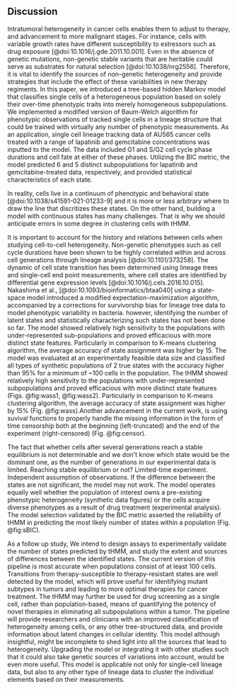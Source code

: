 ## Discussion

<!-- Big picture: Importance of this study -->
Intratumoral heterogeneity in cancer cells enables them to adjust to therapy, and advancement to more malignant stages. For instance, cells with variable growth rates have different susceptibility to estressors such as drug exposure [@doi:10.1016/j.gde.2011.10.001]. Even in the absence of genetic mutations, non-genetic stable variants that are heritable could serve as substrates for natural selection [@doi:10.1038/nrg2556]. Therefore, it is vital to identify the sources of non-genetic heterogeneity and provide strategies that include the effect of these variabilities in new therapy regiments. In this paper, we introduced a tree-based hidden Markov model that classifies single cells of a heterogeneous population based on solely their over-time phenotypic traits into merely homogeneous subpopulations. We implemented a modified version of Baum-Welch algorithm for phenotypic observations of tracked single cells in a lineage structure that could be trained with virtually any number of phenotypic measurements. As an application, single cell lineage tracking data of AU565 cancer cells treated with a range of lapatinib and gemcitabine concentrations was inputted to the model. The data included G1 and S/G2 cell cycle phase durations and cell fate at either of these phases. Utilizing the BIC metric, the model predicted 6 and 5 distinct subpopulations for lapatinib and gemcitabine-treated data, respectively, and provided statistical characteristics of each state.

<!-- critical analysis of our findings -->
In reality, cells live in a continuum of phenotypic and behavioral state [@doi:10.1038/s41591-021-01233-9] and it is more or less arbitrary where to draw the line that discritizes these states. On the other hand, building a model with continuous states has many challenges. That is why we should anticipate errors in some degree in clustering cells with tHMM.

<!-- additional findings and how this fits to existing literature -->
It is important to account for the history and relations between cells when studying cell-to-cell heterogeneity. Non-genetic phenotypes such as cell cycle durations have been shown to be highly correlated within and across cell generations through lineage analysis [@doi:10.1101/373258]. 
The dynamic of cell state transition has been determined using lineage trees and single-cell end point measurements, where cell states are identified by differential gene expression levels [@doi:10.1016/j.cels.2016.10.015].
Nakashima et al., [@doi:10.1093/bioinformatics/btaa040] using a state-space model introduced a modified expectation-maximization algorithm, accompanied by a corrections for survivorship bias for lineage tree data to model phenotypic variability in bacteria. however, identifying the number of latent states and statistically characterizing such states has not been done so far.
The model showed relatively high sensitivity to the populations with under-represented sub-populations and proved efficacious with more distinct state features. Particularly in comparison to K-means clustering algorithm, the average accuracy of state assignment was higher by $15%$. The model was evaluated at an experimentally feasible data size and classified all types of synthetic populations of 2 true states with the accuracy higher than 95% for a minimum of ~100 cells in the population. The tHMM showed relatively high sensitivity to the populations with under-represented subpopulations and proved efficacious with more distinct state features (Figs. @fig:wass1, @fig:wass2). Particularly in comparison to K-means clustering algorithm, the average accuracy of state assignment was higher by 15% (Fig. @fig:wass).Another advancement in the current work, is using suvival functions to properly handle the missing information in the form of time censorship both at the beginning (left-truncated) and the end of the experiment (right-censored) (Fig. @fig:censor).

<!-- limitations of the study -->
The fact that whether cells after several generations reach a stable equilibrium is not determinable and we don't know which state would be the dominant one, as the number of generations in our experimental data is limited.
Reaching stable equilibrium or not?
Limited-time experiment.
Independent assumption of observations.
If the difference between the states are not significant, the model may not work.
The model operates equally well whether the population of interest owns a pre-existing phenotypic heterogeneity (synthetic data figures) or the cells acquire diverse phenotypes as a result of drug treatment (experimental analysis). The model selection validated by the BIC metric asserted the reliability of tHMM in predicting the most likely number of states within a population (Fig. @fig:sBIC).

<!-- future directions -->
As a follow up study, We intend to design assays to experimentally validate the number of states predicted by tHMM, and study the extent and sources of differences between the identified states. The current version of this pipeline is most accurate when populations consist of at least 100 cells. Transitions from therapy-susceptible to therapy-resistant states are well detected by the model, which will prove useful for identifying mutant subtypes in tumors and leading to more optimal therapies for cancer treatment. The tHMM may further be used for drug screening as a single cell, rather than population-based, means of quantifying the potency of novel therapies in eliminating all subpopulations within a tumor. The pipeline will provide researchers and clinicians with an improved classification of heterogeneity among cells, or any other tree-structured data, and provide information about latent changes in cellular identity.
This model although insightful, might be incomplete to shed light into all the sources that lead to heterogeneity. Upgrading the model or integrating it with other studies such that it could also take genetic sources of variations into account, would be even more useful.
This model is applicable not only for single-cell lineage data, but also to any other type of lineage data to cluster the individual elements based on their measurements.
